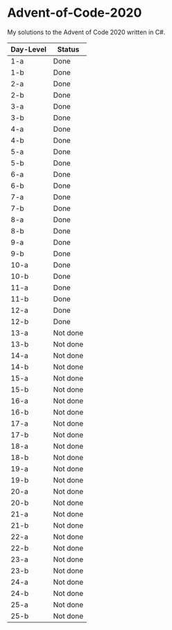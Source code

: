 # Advent-of-Code-2020

My solutions to the Advent of Code 2020 written in C#. 

| Day-Level | Status |
| --------- | ------ |
| 1-a | Done |
| 1-b | Done |
| 2-a | Done |
| 2-b | Done |
| 3-a | Done |
| 3-b | Done |
| 4-a | Done |
| 4-b | Done |
| 5-a | Done |
| 5-b | Done |
| 6-a | Done |
| 6-b | Done |
| 7-a | Done |
| 7-b | Done |
| 8-a | Done |
| 8-b | Done |
| 9-a | Done |
| 9-b | Done |
| 10-a | Done |
| 10-b | Done |
| 11-a | Done |
| 11-b | Done |
| 12-a | Done |
| 12-b | Done |
| 13-a | Not done |
| 13-b | Not done |
| 14-a | Not done |
| 14-b | Not done |
| 15-a | Not done |
| 15-b | Not done |
| 16-a | Not done |
| 16-b | Not done |
| 17-a | Not done |
| 17-b | Not done |
| 18-a | Not done |
| 18-b | Not done |
| 19-a | Not done |
| 19-b | Not done |
| 20-a | Not done |
| 20-b | Not done |
| 21-a | Not done |
| 21-b | Not done |
| 22-a | Not done |
| 22-b | Not done |
| 23-a | Not done |
| 23-b | Not done |
| 24-a | Not done |
| 24-b | Not done |
| 25-a | Not done |
| 25-b | Not done |
